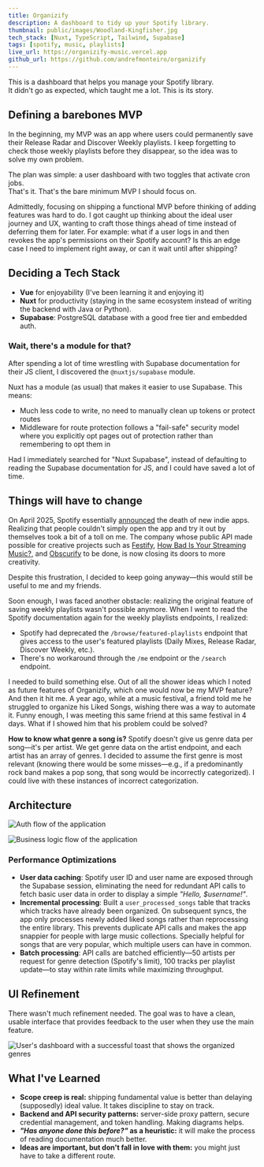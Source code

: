 ```yaml
---
title: Organizify
description: A dashboard to tidy up your Spotify library.
thumbnail: public/images/Woodland-Kingfisher.jpg
tech_stack: [Nuxt, TypeScript, Tailwind, Supabase]
tags: [spotify, music, playlists]
live_url: https://organizify-music.vercel.app
github_url: https://github.com/andrefmonteiro/organizify
---
```

This is a dashboard that helps you manage your Spotify library.  
It didn't go as expected, which taught me a lot. This is its story.

## Defining a barebones MVP

In the beginning, my MVP was an app where users could permanently save their Release Radar and Discover Weekly playlists. I keep forgetting to check those weekly playlists before they disappear, so the idea was to solve my own problem.

The plan was simple: a user dashboard with two toggles that activate cron jobs.  
That's it. That's the bare minimum MVP I should focus on.

Admittedly, focusing on shipping a functional MVP before thinking of adding features was hard to do. I got caught up thinking about the ideal user journey and UX, wanting to craft those things ahead of time instead of deferring them for later. For example: what if a user logs in and then revokes the app's permissions on their Spotify account? Is this an edge case I need to implement right away, or can it wait until after shipping?

## Deciding a Tech Stack

- **Vue** for enjoyability (I've been learning it and enjoying it)
- **Nuxt** for productivity (staying in the same ecosystem instead of writing the backend with Java or Python).
- **Supabase**: PostgreSQL database with a good free tier and embedded auth.

### Wait, there's a module for that?

After spending a lot of time wrestling with Supabase documentation for their JS client, I discovered the `@nuxtjs/supabase` module.

Nuxt has a module (as usual) that makes it easier to use Supabase. This means:
- Much less code to write, no need to manually clean up tokens or protect routes
- Middleware for route protection follows a "fail-safe" security model where you explicitly opt pages out of protection rather than remembering to opt them in

Had I immediately searched for "Nuxt Supabase", instead of defaulting to reading the Supabase documentation for JS, and I could have saved a lot of time.

## Things will have to change

On April 2025, Spotify essentially [announced](https://developer.spotify.com/blog/2025-04-15-updating-the-criteria-for-web-api-extended-access) the death of new indie apps.  
Realizing that people couldn't simply open the app and try it out by themselves took a bit of a toll on me. The company whose public API made possible for creative projects such as [Festify](https://salty-beach-42139.herokuapp.com/), [How Bad Is Your Streaming Music?](https://pudding.cool/2021/10/judge-my-music/), and [Obscurify](https://www.obscurifymusic.com/login) to be done, is now closing its doors to more creativity.

Despite this frustration, I decided to keep going anyway—this would still be useful to me and my friends.

Soon enough, I was faced another obstacle: realizing the original feature of saving weekly playlists wasn't possible anymore. When I went to read the Spotify documentation again for the weekly playlists endpoints, I realized:

- Spotify had deprecated the `/browse/featured-playlists` endpoint that gives access to the user's featured playlists (Daily Mixes, Release Radar, Discover Weekly, etc.).
- There's no workaround through the `/me` endpoint or the `/search` endpoint.

I needed to build something else. Out of all the shower ideas which I noted as future features of Organizify, which one would now be my MVP feature?  
And then it hit me. A year ago, while at a music festival, a friend told me he struggled to organize his Liked Songs, wishing there was a way to automate it. Funny enough, I was meeting this same friend at this same festival in 4 days. What if I showed him that his problem could be solved?

**How to know what genre a song is?** Spotify doesn't give us genre data per song—it's per artist. We get genre data on the artist endpoint, and each artist has an array of genres. I decided to assume the first genre is most relevant (knowing there would be some misses—e.g., if a predominantly rock band makes a pop song, that song would be incorrectly categorized). I could live with these instances of incorrect categorization.

## Architecture
![Auth flow of the application](/images/portfolio//organizify/organizify-auth-flow.png "PKCE Flow")

![Business logic flow of the application](/images/portfolio/organizify/organizify-logic-flow.png "Server-side proxy pattern")

### Performance Optimizations

- **User data caching**: Spotify user ID and user name are exposed through the Supabase session, eliminating the need for redundant API calls to fetch basic user data in order to display a simple *"Hello, $username!"*.
- **Incremental processing**: Built a `user_processed_songs` table that tracks which tracks have already been organized. On subsequent syncs, the app only processes newly added liked songs rather than reprocessing the entire library. This prevents duplicate API calls and makes the app snappier for people with large music collections. Specially helpful for songs that are very popular, which multiple users can have in common.
- **Batch processing**: API calls are batched efficiently—50 artists per request for genre detection (Spotify's limit), 100 tracks per playlist update—to stay within rate limits while maximizing throughput.

## UI Refinement

There wasn't much refinement needed. The goal was to have a clean, usable interface that provides feedback to the user when they use the main feature.

![User's dashboard with a successful toast that shows the organized genres](/images/portfolio/organizify/organizify-dashboard.png "Good design is less design?")

## What I've Learned

- **Scope creep is real:** shipping fundamental value is better than delaying (supposedly) ideal value. It takes discipline to stay on track.
- **Backend and API security patterns:** server-side proxy pattern, secure credential management, and token handling. Making diagrams helps.
- ***"Has anyone done this before?"* as a heuristic:** it will make the process of reading documentation much better.
- **Ideas are important, but don't fall in love with them:** you might just have to take a different route.